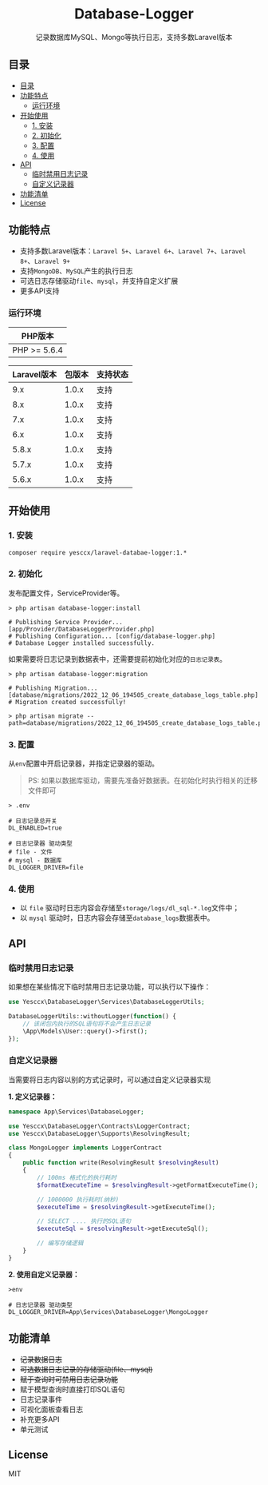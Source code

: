 <h1 align="center">Database-Logger</h1>
<p align="center">记录数据库MySQL、Mongo等执行日志，支持多数Laravel版本</p>

## 目录
- [目录](#目录)
- [功能特点](#功能特点)
  - [运行环境](#运行环境)
- [开始使用](#开始使用)
  - [1. 安装](#1-安装)
  - [2. 初始化](#2-初始化)
  - [3. 配置](#3-配置)
  - [4. 使用](#4-使用)
- [API](#api)
  - [临时禁用日志记录](#临时禁用日志记录)
  - [自定义记录器](#自定义记录器)
- [功能清单](#功能清单)
- [License](#license)


## 功能特点

- 支持多数Laravel版本：`Laravel 5+`、`Laravel 6+`、`Laravel 7+`、`Laravel 8+`、`Laravel 9+`
- 支持`MongoDB`、`MySQL`产生的执行日志
- 可选日志存储驱动`file`、`mysql`，并支持自定义扩展
- 更多API支持


### 运行环境

| PHP版本      |
| ------------ |
| PHP >= 5.6.4 |

 | Laravel版本 | 包版本 | 支持状态 |
 | :---------- | :----- | :------- |
 | 9.x         | 1.0.x  | 支持     |
 | 8.x         | 1.0.x  | 支持     |
 | 7.x         | 1.0.x  | 支持     |
 | 6.x         | 1.0.x  | 支持     |
 | 5.8.x       | 1.0.x  | 支持     |
 | 5.7.x       | 1.0.x  | 支持     |
 | 5.6.x       | 1.0.x  | 支持     |


## 开始使用

### 1. 安装

```shell
composer require yesccx/laravel-databae-logger:1.*
```

### 2. 初始化

发布配置文件，ServiceProvider等。

```shell
> php artisan database-logger:install

# Publishing Service Provider... [app/Provider/DatabaseLoggerProvider.php]
# Publishing Configuration... [config/database-logger.php]
# Database Logger installed successfully.
```

如果需要将日志记录到数据表中，还需要提前初始化对应的`日志记录表`。
```shell
> php artisan database-logger:migration

# Publishing Migration... [database/migrations/2022_12_06_194505_create_database_logs_table.php]
# Migration created successfully!

> php artisan migrate --path=database/migrations/2022_12_06_194505_create_database_logs_table.php
```

### 3. 配置

从`env`配置中开启记录器，并指定记录器的驱动。
> PS: 如果以数据库驱动，需要先准备好数据表。在初始化时执行相关的迁移文件即可

```
> .env

# 日志记录总开关
DL_ENABLED=true

# 日志记录器 驱动类型
# file - 文件
# mysql - 数据库
DL_LOGGER_DRIVER=file
```

### 4. 使用

- 以 `file` 驱动时日志内容会存储至`storage/logs/dl_sql-*.log`文件中；
- 以 `mysql` 驱动时，日志内容会存储至`database_logs`数据表中。

## API

### 临时禁用日志记录

如果想在某些情况下临时禁用日志记录功能，可以执行以下操作：

```php
use Yesccx\DatabaseLogger\Services\DatabaseLoggerUtils;

DatabaseLoggerUtils::withoutLogger(function() {
    // 该闭包内执行的SQL语句将不会产生日志记录
    \App\Models\User::query()->first();
});
```

### 自定义记录器

当需要将日志内容以别的方式记录时，可以通过自定义记录器实现

**1. 定义记录器：**
```php
namespace App\Services\DatabaseLogger;

use Yesccx\DatabaseLogger\Contracts\LoggerContract;
use Yesccx\DatabaseLogger\Supports\ResolvingResult;

class MongoLogger implements LoggerContract
{
    public function write(ResolvingResult $resolvingResult)
    {
        // 100ms 格式化的执行耗时
        $formatExecuteTime = $resolvingResult->getFormatExecuteTime();

        // 1000000 执行耗时(纳秒)
        $executeTime = $resolvingResult->getExecuteTime();

        // SELECT .... 执行的SQL语句
        $executeSql = $resolvingResult->getExecuteSql();

        // 编写存储逻辑
    }
}
```

**2. 使用自定义记录器：**
```
>env

# 日志记录器 驱动类型
DL_LOGGER_DRIVER=App\Services\DatabaseLogger\MongoLogger
```

## 功能清单

- ~~记录数据日志~~
- ~~可选数据日志记录的存储驱动(file、mysql)~~
- ~~赋于查询时可禁用日志记录功能~~
- 赋于模型查询时直接打印SQL语句
- 日志记录事件
- 可视化面板查看日志
- 补充更多API
- 单元测试

## License

MIT
